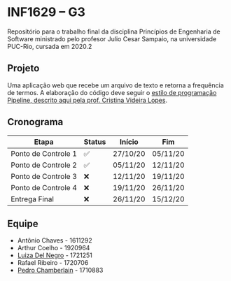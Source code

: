 # INF1629 – G3
Repositório para o trabalho final da disciplina Princípios de Engenharia de Software ministrado pelo profesor Julio Cesar Sampaio, na universidade PUC-Rio,  cursada em 2020.2

## Projeto
Uma aplicação web que recebe um arquivo de texto e retorna a frequência de termos. A elaboração do código deve seguir o [estilo de programação Pipeline, descrito aqui pela prof. Cristina Videira Lopes](https://github.com/crista/exercises-in-programming-style/tree/master/06-pipeline).

## Cronograma
Etapa               | Status | Início   | Fim
------------------- | ------ | -------- | ----
Ponto de Controle 1 | ✅    | 27/10/20 | 05/11/20
Ponto de Controle 2 | ✅     | 05/11/20 | 12/11/20
Ponto de Controle 3 | :x:    | 12/11/20 | 19/11/20
Ponto de Controle 4 | :x:    | 19/11/20 | 26/11/20
Entrega Final       | :x:    | 26/11/20 | 15/12/20

## Equipe
* Antônio Chaves - 1611292
* Arthur Coelho - 1920964
* [Luiza Del Negro](https://github.com/luizadelnegro) - 1721251
* Rafael Ribeiro - 1720706
* [Pedro Chamberlain](https://github.com/pedrochamberlain) - 1710883
